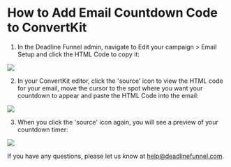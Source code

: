 # How to Add Email Countdown Code to ConvertKit

1. In the Deadline Funnel admin, navigate to Edit your campaign &gt; Email Setup and click the HTML Code to copy it:

![](https://d33v4339jhl8k0.cloudfront.net/docs/assets/53974d6ce4b0c76107b109d1/images/5a7a235a0428634376cfdf91/file-%20Svl9NCk2Q7.png)

2. In your ConvertKit editor, click the 'source' icon to view the HTML code for your email, move the cursor to the spot where you want your countdown to appear and paste the HTML Code into the email:

![](https://d33v4339jhl8k0.cloudfront.net/docs/assets/53974d6ce4b0c76107b109d1/images/5b6c76c90428631d7a89d127/file-Z4NF37IFXV.png)

3. When you click the 'source' icon again, you will see a preview of your countdown timer:

![](https://d33v4339jhl8k0.cloudfront.net/docs/assets/53974d6ce4b0c76107b109d1/images/5b6c76e60428631d7a89d12a/file-%20KomJm60o2P.png)

If you have any questions, please let us know at [help@deadlinefunnel.com](mailto:mailto:help@deadlinefunnel.com).

